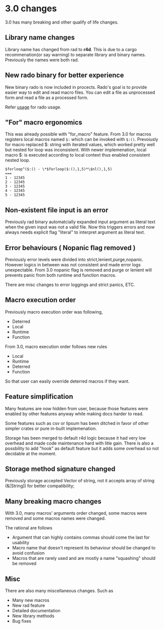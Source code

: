 # 3.0 changes

3.0 has many breaking and other qualify of life changes.

## Library name changes

Library name has changed from rad to **r4d**. This is due to a cargo
recommenation(or say warning) to separate library and binary names. Previously
the names were both rad.

## New rado binary for better experience

New binary rado is now included in procects. Rado's goal is to provide easier
way to edit and read macro files. You can edit a file as unprocessed form and
read a file as a processed form.

Refer [usage](./usage.md) for rado usage.

## "For" macro ergonomics

This was already possible with "for\_macro" feature. From 3.0 for macros
registers local macros named ```$:``` which can be invoked with ```$:()```.
Prevoiusly for macro replaced $: string with iterated values, which worked
pretty well but nested for loop was inconsistent. With newer implemenation,
local macro $: is executed according to local context thus enabled
consistent nested loop.

```
$forloop^($:() - \*$forloop($:(),1,5)*\$nl(),1,5)
===
1 - 12345
2 - 12345
3 - 12345
4 - 12345
5 - 12345
```

## Non-existent file input is an error

Previously rad binary automatcially expanded input argument as literal text
when the given input was not a valid file. Now this triggers errors and now
always needs explicit flag "literal" to interpret argument as literal text.

## Error behaviours ( Nopanic flag removed )

Previously error levels were divided into strict,lenient,purge,nopanic. However
logics in between was not consistent and made error logs unexpectable. From 3.0
nopanic flag is removed and purge or lenient will prevents panic from both
runtime and function macros.

There are misc changes to error loggings and strict panics, ETC.

## Macro execution order

Previously macro execution order was following,
- Deterred
- Local
- Runtime
- Function

From 3.0, macro execution order follows new rules
- Local
- Runtime
- Deterred
- Function

So that user can easily override deterred macros if they want.

## Feature simplification

Many features are now hidden from user, because those features were enabled by
other features anyway while making docs harder to read.

Some features such as csv or lipsum has been ditched in favor of other simpler
crates or pure in-built implemenation.

Storage has been merged to default r4d logic because it had very low overhead
and made code maintenance hard with litle gain. There is also a possbility to
add "hook" as default feature but it adds some overhead so not decidable at the
moment.

## Storage method signature changed

Previously storage accepted Vector of string, not it accepts array of string
(&[String]) for better compatibility;

## Many breaking macro changes

With 3.0, many macros' arguments order changed, some macros were removed and
some macros names were changed.

The rational are follows

- Argument that can highly contains commas should come the last for usability
- Macro name that doesn't represent its behaviour should be changed to avoid
confusion
- Macros that are rarely used and are mostly a name "squashing" should be
removed

## Misc

There are also many miscellaneous changes. Such as

- Many new macros
- New rad feature
- Detailed documentation
- New library methods
- Bug fixes
